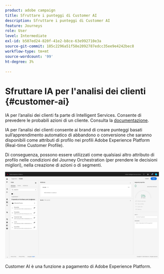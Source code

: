 ```yaml
---
product: adobe campaign
title: Sfruttare i punteggi di Customer AI
description: Sfruttare i punteggi di Customer AI
feature: Journeys
role: User
level: Intermediate
exl-id: b507ed24-820f-41e2-b8ce-63e992710e3a
source-git-commit: 185c2296a51f58e2092787edcc35ee9e4242bec8
workflow-type: tm+mt
source-wordcount: '99'
ht-degree: 3%

---
```


# Sfruttare IA per l&#39;analisi dei clienti {#customer-ai}

IA per l’analisi dei clienti fa parte di Intelligent Services. Consente di prevedere le probabili azioni di un cliente. Consulta la [documentazione](https://experienceleague.adobe.com/docs/experience-platform/intelligent-services/customer-ai/overview.html).

IA per l’analisi dei clienti consente ai brand di creare punteggi basati sull’apprendimento automatico di abbandono o conversione che saranno disponibili come attributi di profilo nei profili Adobe Experience Platform (Real-time Customer Profile).

Di conseguenza, possono essere utilizzati come qualsiasi altro attributo di profilo nelle condizioni del Journey Orchestration (per prendere le decisioni migliori), nella creazione di azioni o di segmenti.

![](../assets/customer-ai.png)

Customer AI è una funzione a pagamento di Adobe Experience Platform.
